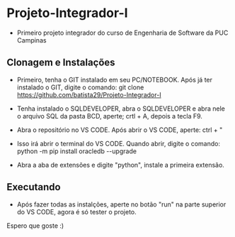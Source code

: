 # Projeto-Integrador-I
* Primeiro projeto integrador do curso de Engenharia de Software da PUC Campinas

## Clonagem e Instalações
* Primeiro, tenha o GIT instalado em seu PC/NOTEBOOK. Após já ter instalado o GIT, digite o comando: git clone https://github.com/batista29/Projeto-Integrador-I

* Tenha instalado o SQLDEVELOPER, abra o SQLDEVELOPER e abra nele o arquivo SQL da pasta BCD, aperte; crtl + A, depois a tecla F9.

* Abra o repositório no VS CODE. Após abrir o VS CODE, aperte: ctrl + "
* Isso irá abrir o terminal do VS CODE. Quando abrir, digite o comando: python -m pip install oracledb --upgrade
* Abra a aba de extensões e digite "python", instale a primeira extensão.

## Executando
* Após fazer todas as instalções, aperte no botão "run" na parte superior do VS CODE, agora é só tester o projeto.

Espero que goste :)
